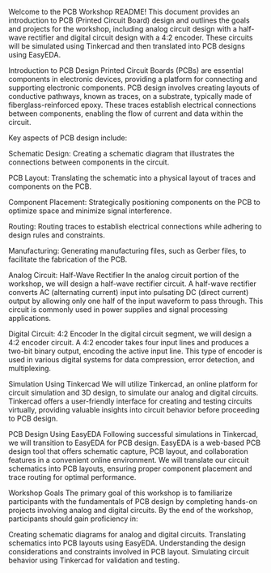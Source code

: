 Welcome to the PCB Workshop README! This document provides an introduction to PCB (Printed Circuit Board) design and outlines the goals and projects for the workshop, including analog circuit design with a half-wave rectifier and digital circuit design with a 4:2 encoder. These circuits will be simulated using Tinkercad and then translated into PCB designs using EasyEDA.

Introduction to PCB Design Printed Circuit Boards (PCBs) are essential components in electronic devices, providing a platform for connecting and supporting electronic components. PCB design involves creating layouts of conductive pathways, known as traces, on a substrate, typically made of fiberglass-reinforced epoxy. These traces establish electrical connections between components, enabling the flow of current and data within the circuit.

Key aspects of PCB design include:

Schematic Design: Creating a schematic diagram that illustrates the connections between components in the circuit.

PCB Layout: Translating the schematic into a physical layout of traces and components on the PCB.

Component Placement: Strategically positioning components on the PCB to optimize space and minimize signal interference.

Routing: Routing traces to establish electrical connections while adhering to design rules and constraints.

Manufacturing: Generating manufacturing files, such as Gerber files, to facilitate the fabrication of the PCB.

Analog Circuit: Half-Wave Rectifier In the analog circuit portion of the workshop, we will design a half-wave rectifier circuit. A half-wave rectifier converts AC (alternating current) input into pulsating DC (direct current) output by allowing only one half of the input waveform to pass through. This circuit is commonly used in power supplies and signal processing applications.

Digital Circuit: 4:2 Encoder In the digital circuit segment, we will design a 4:2 encoder circuit. A 4:2 encoder takes four input lines and produces a two-bit binary output, encoding the active input line. This type of encoder is used in various digital systems for data compression, error detection, and multiplexing.

Simulation Using Tinkercad We will utilize Tinkercad, an online platform for circuit simulation and 3D design, to simulate our analog and digital circuits. Tinkercad offers a user-friendly interface for creating and testing circuits virtually, providing valuable insights into circuit behavior before proceeding to PCB design.

PCB Design Using EasyEDA Following successful simulations in Tinkercad, we will transition to EasyEDA for PCB design. EasyEDA is a web-based PCB design tool that offers schematic capture, PCB layout, and collaboration features in a convenient online environment. We will translate our circuit schematics into PCB layouts, ensuring proper component placement and trace routing for optimal performance.

Workshop Goals The primary goal of this workshop is to familiarize participants with the fundamentals of PCB design by completing hands-on projects involving analog and digital circuits. By the end of the workshop, participants should gain proficiency in:

Creating schematic diagrams for analog and digital circuits. Translating schematics into PCB layouts using EasyEDA. Understanding the design considerations and constraints involved in PCB layout. Simulating circuit behavior using Tinkercad for validation and testing.
